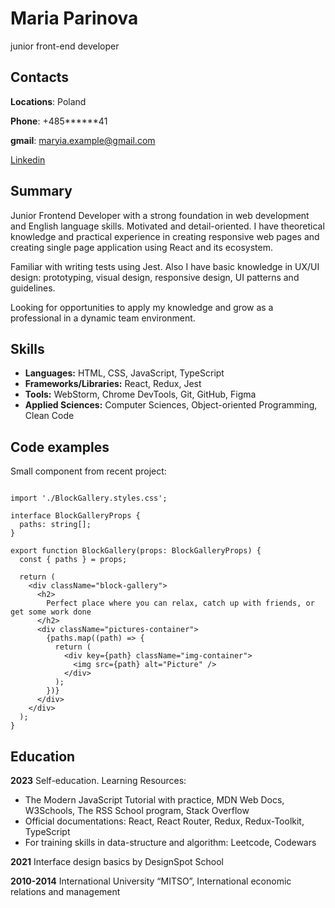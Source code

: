 # Maria Parinova
junior front-end developer

## Contacts
**Locations**: Poland

**Phone**: +485******41

**gmail**: maryia.example@gmail.com

[Linkedin](https://www.linkedin.com/in/maria-parinova/)

## Summary

Junior Frontend Developer with a strong foundation in web development and English language skills.
Motivated and detail-oriented.
I have theoretical knowledge and practical experience in creating responsive web pages and creating 
single page application using React and its ecosystem.


Familiar with writing tests using Jest.
Also I have basic knowledge in UX/UI design: prototyping, visual design, responsive design, UI
patterns and guidelines.

Looking for opportunities to apply my knowledge and grow as a professional in a dynamic team
environment.

## Skills

- **Languages:** HTML, CSS, JavaScript, TypeScript
- **Frameworks/Libraries:** React, Redux, Jest
- **Tools:** WebStorm, Chrome DevTools, Git, GitHub, Figma
- **Applied Sciences:** Computer Sciences, Object-oriented Programming, Clean Code

## Code examples

Small component from recent project:

```tsx

import './BlockGallery.styles.css';

interface BlockGalleryProps {
  paths: string[];
}

export function BlockGallery(props: BlockGalleryProps) {
  const { paths } = props;

  return (
    <div className="block-gallery">
      <h2>
        Perfect place where you can relax, catch up with friends, or get some work done
      </h2>
      <div className="pictures-container">
        {paths.map((path) => {
          return (
            <div key={path} className="img-container">
              <img src={path} alt="Picture" />
            </div>
          );
        })}
      </div>
    </div>
  );
}
```

## Education

**2023**
Self-education.
Learning Resources:
- The Modern JavaScript Tutorial with practice, MDN Web Docs, W3Schools, The RSS School
program, Stack Overflow
- Official documentations: React, React Router, Redux, Redux-Toolkit, TypeScript
- For training skills in data-structure and algorithm: Leetcode, Codewars

**2021**
Interface design basics by DesignSpot School

**2010-2014**
International University “MITSO”, International economic relations and management